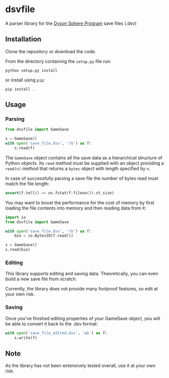 # dsvfile
A parser library for the [Dyson Sphere Program](https://store.steampowered.com/app/1366540) save files (.dsv)

## Installation

Clone the repository or download the code.

From the directory containing the ```setup.py``` file run:

```
python setup.py install
```

or install using ```pip```:

```
pip install .
```

## Usage

### Parsing

```python
from dsvfile import GameSave

s = GameSave()
with open('save_file.dsv', 'rb') as f:
    s.read(f)
```

The ```GameSave``` object contains all the save data as a hierarchical structure of Python objects. Its ```read``` method must be supplied with an object providing a ```read(n)``` method that returns a ```bytes``` object with length specified by ```n```.

In case of successfully parsing a save file the number of bytes read must match the file length:

```python
assert(f.tell() == os.fstat(f.fileno()).st_size)
``` 

You may want to boost the performance for the cost of memory by first loading the file contents into memory and then reading data from it:

```python
import io
from dsvfile import GameSave

with open('save_file.dsv', 'rb') as f:
    bio = io.BytesIO(f.read())

s = GameSave()
s.read(bio)
``` 

### Editing

This library supports editing and saving data. Theoretically, you can even build a new save file from scratch.

Currently, the library does not provide many foolproof features, so edit at your own risk. 

### Saving

Once you've finished editing properties of your GameSave object, you will be able to convert it back to the .dsv format: 

```python
with open('save_file_edited.dsv', 'wb') as f:
    s.write(f)
```

## Note

As the library has not been extensively tested overall, use it at your own risk.
